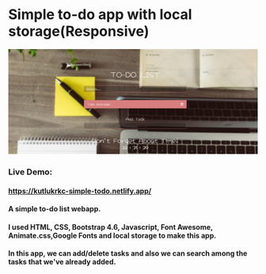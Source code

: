 # Simple to-do app with local storage(Responsive)
![](https://github.com/kutlukarakoc/Simple-to-do-app/blob/main/simple-to-do.png)

### Live Demo:
#### https://kutlukrkc-simple-todo.netlify.app/
#### A simple to-do list webapp.
#### I used HTML, CSS, Bootstrap 4.6, Javascript, Font Awesome, Animate.css,Google Fonts and local storage to make this app.
#### In this app, we can add/delete tasks and also we can search among the tasks that we've already added.
